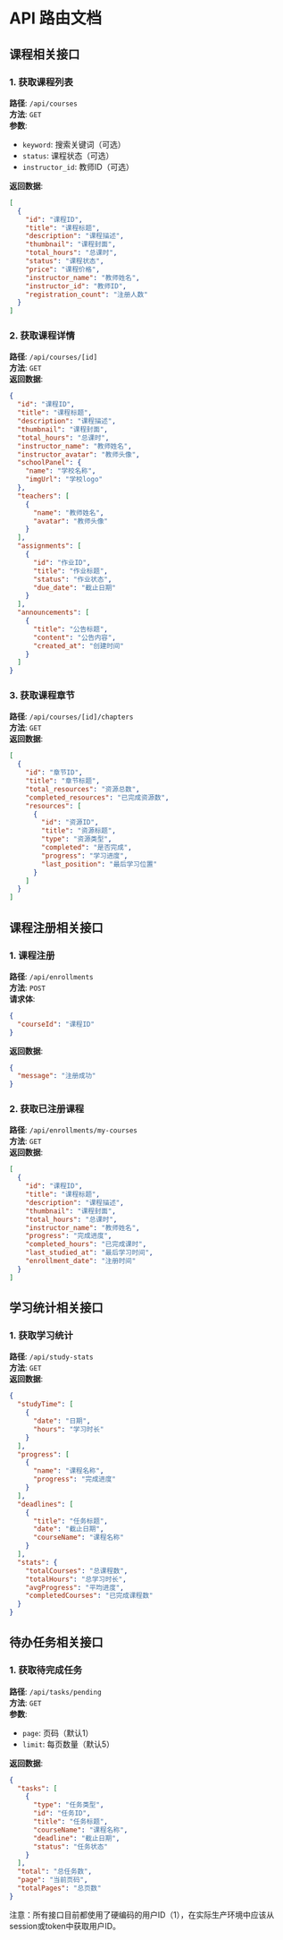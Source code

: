 # API 路由文档

## 课程相关接口

### 1. 获取课程列表 
**路径**: `/api/courses`  
**方法**: `GET`  
**参数**:
- `keyword`: 搜索关键词（可选）
- `status`: 课程状态（可选）
- `instructor_id`: 教师ID（可选）

**返回数据**:
```json
[
  {
    "id": "课程ID",
    "title": "课程标题",
    "description": "课程描述",
    "thumbnail": "课程封面",
    "total_hours": "总课时",
    "status": "课程状态",
    "price": "课程价格",
    "instructor_name": "教师姓名",
    "instructor_id": "教师ID",
    "registration_count": "注册人数"
  }
]
```

### 2. 获取课程详情
**路径**: `/api/courses/[id]`  
**方法**: `GET`  
**返回数据**:
```json
{
  "id": "课程ID",
  "title": "课程标题",
  "description": "课程描述",
  "thumbnail": "课程封面",
  "total_hours": "总课时",
  "instructor_name": "教师姓名",
  "instructor_avatar": "教师头像",
  "schoolPanel": {
    "name": "学校名称",
    "imgUrl": "学校logo"
  },
  "teachers": [
    {
      "name": "教师姓名",
      "avatar": "教师头像"
    }
  ],
  "assignments": [
    {
      "id": "作业ID",
      "title": "作业标题",
      "status": "作业状态",
      "due_date": "截止日期"
    }
  ],
  "announcements": [
    {
      "title": "公告标题",
      "content": "公告内容",
      "created_at": "创建时间"
    }
  ]
}
```

### 3. 获取课程章节
**路径**: `/api/courses/[id]/chapters`  
**方法**: `GET`  
**返回数据**:
```json
[
  {
    "id": "章节ID",
    "title": "章节标题",
    "total_resources": "资源总数",
    "completed_resources": "已完成资源数",
    "resources": [
      {
        "id": "资源ID",
        "title": "资源标题",
        "type": "资源类型",
        "completed": "是否完成",
        "progress": "学习进度",
        "last_position": "最后学习位置"
      }
    ]
  }
]
```

## 课程注册相关接口

### 1. 课程注册
**路径**: `/api/enrollments`  
**方法**: `POST`  
**请求体**:
```json
{
  "courseId": "课程ID"
}
```

**返回数据**:
```json
{
  "message": "注册成功"
}
```

### 2. 获取已注册课程
**路径**: `/api/enrollments/my-courses`  
**方法**: `GET`  
**返回数据**:
```json
[
  {
    "id": "课程ID",
    "title": "课程标题",
    "description": "课程描述",
    "thumbnail": "课程封面",
    "total_hours": "总课时",
    "instructor_name": "教师姓名",
    "progress": "完成进度",
    "completed_hours": "已完成课时",
    "last_studied_at": "最后学习时间",
    "enrollment_date": "注册时间"
  }
]
```

## 学习统计相关接口

### 1. 获取学习统计
**路径**: `/api/study-stats`  
**方法**: `GET`  
**返回数据**:
```json
{
  "studyTime": [
    {
      "date": "日期",
      "hours": "学习时长"
    }
  ],
  "progress": [
    {
      "name": "课程名称",
      "progress": "完成进度"
    }
  ],
  "deadlines": [
    {
      "title": "任务标题",
      "date": "截止日期",
      "courseName": "课程名称"
    }
  ],
  "stats": {
    "totalCourses": "总课程数",
    "totalHours": "总学习时长",
    "avgProgress": "平均进度",
    "completedCourses": "已完成课程数"
  }
}
```

## 待办任务相关接口

### 1. 获取待完成任务
**路径**: `/api/tasks/pending`  
**方法**: `GET`  
**参数**:
- `page`: 页码（默认1）
- `limit`: 每页数量（默认5）

**返回数据**:
```json
{
  "tasks": [
    {
      "type": "任务类型",
      "id": "任务ID",
      "title": "任务标题",
      "courseName": "课程名称",
      "deadline": "截止日期",
      "status": "任务状态"
    }
  ],
  "total": "总任务数",
  "page": "当前页码",
  "totalPages": "总页数"
}
```

注意：所有接口目前都使用了硬编码的用户ID（1），在实际生产环境中应该从session或token中获取用户ID。
